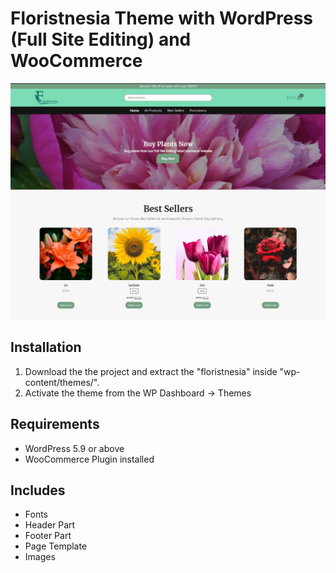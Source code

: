 # Floristnesia Theme with WordPress (Full Site Editing) and WooCommerce

![GitHub Logo](https://github.com/chesspamungkas/floristnesia/blob/main/floristnesia/screenshot.png)

## Installation

1. Download the the project and extract the "floristnesia" inside "wp-content/themes/".
2. Activate the theme from the WP Dashboard -> Themes

## Requirements

- WordPress 5.9 or above
- WooCommerce Plugin installed

## Includes

- Fonts
- Header Part
- Footer Part
- Page Template
- Images
